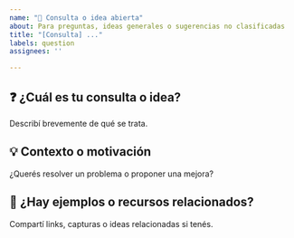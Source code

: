 ```yaml
---
name: "💬 Consulta o idea abierta"
about: Para preguntas, ideas generales o sugerencias no clasificadas
title: "[Consulta] ..."
labels: question
assignees: ''

---
```


## ❓ ¿Cuál es tu consulta o idea?
Describí brevemente de qué se trata.

## 💡 Contexto o motivación
¿Querés resolver un problema o proponer una mejora?

## 🔗 ¿Hay ejemplos o recursos relacionados?
Compartí links, capturas o ideas relacionadas si tenés.